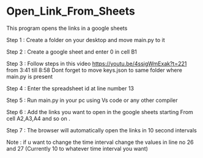 # Open_Link_From_Sheets
This program opens the links in a google sheets 

Step 1 : Create a folder on your desktop and move main.py to it 

Step 2 : Create a google sheet and enter 0 in cell B1

Step 3 : Follow steps in this video https://youtu.be/4ssigWmExak?t=221 from  3:41  till 8:58
          Dont forget to move keys.json to same folder where main.py is present

Step 4 : Enter the spreadsheet id at line number 13

Step 5 : Run main.py in your pc using Vs code or any other compiler

Step 6 : Add the links you want to open in the google sheets starting From cell A2,A3,A4 and so on .

Step 7 : The browser will automatically open the links in 10 second intervals

Note : if u want to change the time interval change the values in line no 26 and 27 (Currently 10 to whatever time interval you want)
